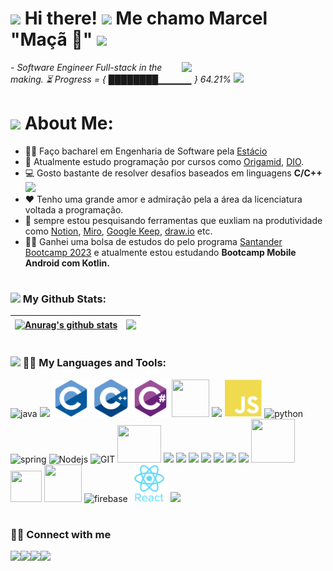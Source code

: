 <h1><img src="https://emojis.slackmojis.com/emojis/images/1531849430/4246/blob-sunglasses.gif?1531849430" width="30"/> Hi there! 
<img src="https://github.com/TheDudeThatCode/TheDudeThatCode/blob/master/Assets/Hi.gif" width="35" /> Me chamo Marcel "Maçã 🍎" <img src="https://media.giphy.com/media/12oufCB0MyZ1Go/giphy.gif" width="50"></h1><img align='right' src="https://media.giphy.com/media/M9gbBd9nbDrOTu1Mqx/giphy.gif" width="230">
<p><em>- Software Engineer Full-stack in the making. ⏳ Progress = { ████████▁▁▁▁▁ } 64.21% 
  </a><img src="https://media.giphy.com/media/WUlplcMpOCEmTGBtBW/giphy.gif" width="30"> 
</em></p>

# <img src="https://github.com/TheDudeThatCode/TheDudeThatCode/blob/master/Assets/Developer.gif" width="45" /> About Me:
- 👨‍💻 Faço bacharel em Engenharia de Software pela <a href="https://estacio.br/" target="_blank">Estácio<a/> 
- 📖 Atualmente estudo programação por cursos como <a href="https://www.origamid.com/" target="_blank">Origamid<a/>, <a href="https://web.dio.me/home" target="_blank">DIO<a/>.
- 💻 Gosto bastante de resolver desafios baseados em linguagens **C/C++** <img src="https://media.giphy.com/media/WUlplcMpOCEmTGBtBW/giphy.gif" width="30"> 
- ❤️ Tenho uma grande amor e admiração pela a área da licenciatura voltada a programação.
- 🔎 sempre estou pesquisando ferramentas que euxliam na produtividade como <a href="https://www.notion.so/" target="_blank">Notion<a/>, <a href="https://miro.com/pt/" target="_blank">Miro<a/>,
  <a href="https://keep.google.com/" target="_blank">Google Keep<a/>, <a href="https://www.drawio.com/" target="_blank">draw.io<a/> etc.
- 🧑‍💻 Ganhei uma bolsa de estudos do pelo programa <a href="https://app.becas-santander.com/pt-BR/application/share-granted/bolsas-santander-santander-bootcamp-2023?program=Bolsas%20Santander%20%7C%20Santander%20Bootcamp%202023&id=64467679ca087cb323bc1581&doc=a523jll2iz5ds&sharedId=64d26f694f460c6e1f4a1151" target="_blank">Santander Bootcamp 2023<a/> e atualmente estou estudando **Bootcamp Mobile Android com Kotlin.**

#

  ### <img src='https://media1.giphy.com/media/du3J3cXyzhj75IOgvA/giphy.gif?cid=ecf05e47x2g034i9pzwtzzsd3xgg2w9nr94t4tflbbgo3008&rid=giphy.gif' width='25' /> My Github Stats:

 | <a href="https://github.com/applephoria/github-readme-stats"><img align="center" src="https://github-readme-stats.vercel.app/api?username=applephoria&show_icons=true&include_all_commits=true&theme=buefy&hide_border=true" alt="Anurag's github stats" /></a> | <a href="https://github.com/applephoria/github-readme-stats"><img align="center" src="https://github-readme-stats.vercel.app/api/top-langs/?username=applephoria&layout=compact&theme=buefy&hide_border=true" /></a> |
| ------------- | ------------- |

#
  
### <img src = "https://media1.giphy.com/media/JZ40cnfnN11KycrvMF/giphy.gif?cid=ecf05e47a0n3gi1bfqntqmob8g9aid1oyj2wr3ds3mg700bl&rid=giphy.gif" width = '20' /> 👨‍💻 My Languages and Tools: 
  
<p align="left">
  <!-- Linguagens -->
      <img src="https://www.vectorlogo.zone/logos/java/java-icon.svg" alt="java" width="65" height="65"/>
      <img src=https://www.vectorlogo.zone/logos/kotlinlang/kotlinlang-icon.svg width="60"/>
      <img src="https://raw.githubusercontent.com/devicons/devicon/master/icons/c/c-original.svg" alt="c" width="60" height="60"/>
      <img src="https://raw.githubusercontent.com/devicons/devicon/master/icons/cplusplus/cplusplus-original.svg" width="60" height="60"/>
      <img src="https://raw.githubusercontent.com/devicons/devicon/master/icons/csharp/csharp-original.svg" width="60"/>
      <img src=https://www.vectorlogo.zone/logos/w3_html5/w3_html5-icon.svg width="60" height="60"/>
      <img src=https://www.vectorlogo.zone/logos/w3_css/w3_css-icon.svg width="60"/>
      <img src="https://raw.githubusercontent.com/devicons/devicon/master/icons/javascript/javascript-plain.svg" width="60"/>
      <img src="https://www.vectorlogo.zone/logos/python/python-icon.svg" alt="python" width="60" height="60"/>
  <!-- Ferramentas -->
      <img src="https://www.vectorlogo.zone/logos/springio/springio-icon.svg" alt="spring" width="60" height="60"/>
      <img src="https://www.vectorlogo.zone/logos/nodejs/nodejs-icon.svg" alt="Nodejs" width="60" height="60"/>
      <img src="https://www.vectorlogo.zone/logos/git-scm/git-scm-icon.svg" alt="GIT" width="60" height="60"/>
      <img src="https://www.vectorlogo.zone/logos/github/github-icon.svg" width="70" height="60"/>
      <img src="https://www.vectorlogo.zone/logos/linux/linux-icon.svg" width="60"/>
      <img src="https://www.vectorlogo.zone/logos/microsoft/microsoft-icon.svg" width="60"/>
      <img src="https://www.vectorlogo.zone/logos/google_drive/google_drive-icon.svg" width="60"/>
      <img src="https://www.vectorlogo.zone/logos/jetbrains/jetbrains-icon.svg" width="60"/>
      <img src="https://cdn.icon-icons.com/icons2/2415/PNG/512/postgresql_original_wordmark_logo_icon_146392.png" width="60/>
      <img src="https://www.vectorlogo.zone/logos/visualstudio_code/visualstudio_code-icon.svg" width="60"/>
      <img src="https://upload.wikimedia.org/wikipedia/commons/thumb/9/95/Android_Studio_Icon_3.6.svg/512px-Android_Studio_Icon_3.6.svg.png?20210301045217" width="60"/>
      <img src="https://www.vectorlogo.zone/logos/figma/figma-icon.svg" width="60"/>
      <img src="https://www.svgrepo.com/show/452156/angular.svg" width="70"  height="70" /> 
      <img src="https://cdn.worldvectorlogo.com/logos/arduino-1.svg" width="50" height="50"/>
      <img src="https://upload.vectorlogo.zone/logos/getbootstrap/images/987f8f6c-263a-47b1-a85d-853cfca215d9.svg" width="60"  height="60"/> 
      <img src="https://www.vectorlogo.zone/logos/firebase/firebase-icon.svg" alt="firebase" width="60" height="60"/>
      <img src="https://raw.githubusercontent.com/devicons/devicon/master/icons/react/react-original-wordmark.svg" width="60" height="60"/>
      <img src="https://www.vectorlogo.zone/logos/cmake/cmake-icon.svg" width="60"/>
  <p/>
    
#
 
### 🙋‍♂️ Connect with me 
<table>
  <tr>
    <a target="_blank" href="https://keepo.io/applephoria/"><img src="https://img.shields.io/badge/-WEB-FF4088?style=for-the-badge&logo=Hugo&logoColor=white"></img></a>
    <a href="https://www.linkedin.com/in/marcelflorentino/"><img src="https://img.shields.io/badge/linkedin-0077B5.svg?style=for-the-badge&logo=linkedin&logoColor=white"/></a>
    <a href="https://www.instagram.com/applephoria/" target="_blank"><img src="https://img.shields.io/badge/-Instagram-%23E4405F?style=for-the-badge&logo=instagram&logoColor=white" target="_blank"></a>
    <!-- <a href="https://discord.gg/applephoria" target="_blank"><img src="https://img.shields.io/badge/Discord-7289DA?style=for-the-badge&logo=discord&logoColor=white" target="_blank"></a> -->
    <a href="mailto:marcelsflorentino@gmail.com"><img src="https://img.shields.io/badge/-Gmail-%23333?style=for-the-badge&logo=gmail&logoColor=white" target="_blank"></a>
  </<tr> 
 </table>
 
<!-- Marcel "Maçã" Florentino - 20:37 24/08/2023 -->
<!-- Todos os direitos reservados aos autores -->

